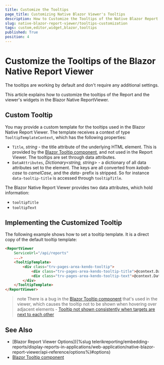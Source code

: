 ```yaml
---
title: Customize the Tooltips
page_title: Customizing Native Blazor Viewer's Tooltips
description: How to Customize the Tooltips of the Native Blazor Report Viewer
slug: native-blazor-report-viewer/tooltips-customization
tags: custom,editor,widget,blazor,tooltips
published: True
position: 4
---
```


# Customize the Tooltips of the Blazor Native Report Viewer

The tooltips are working by default and don't require any additional settings.

This article explains how to customize the tooltips of the Report and the viewer's widgets in the Blazor Native ReportViewer.

## Custom Tooltip

You may provide a custom template for the tooltips used in the Blazor Native Report Viewer. The template receives a context of type `TooltipTemplateContext`, which has the following properties:

* `Title`, _string_ - the title attribute of the underlying HTML element. This is provided by the [Blazor Tooltip component](https://docs.telerik.com/blazor-ui/components/tooltip/overview), and not used in the Report Viewer. The tooltips are set through data attributes.
* `DataAttributes`, _Dictionary<string, string>_ - a dictionary of all data attributes set to the element. The keys are all converted from _kebab-case_ to _camelCase_, and the _data-_ prefix is stripped. So for instance `data-tooltip-title` is accessed through `tooltipTitle`.

The Blazor Native Report Viewer provides two data attributes, which hold information:

* `tooltipTitle`
* `tooltipText`

## Implementing the Customized Tooltip

The following example shows how to set a tooltip template. It is a direct copy of the default tooltip template:

````HTML
<ReportViewer
	ServiceUrl="/api/reports"
	...>
	<TooltipTemplate>
		<div class="trv-pages-area-kendo-tooltip">
			<div class="trv-pages-area-kendo-tooltip-title">@context.DataAttributes["tooltipTitle"]</div>
			<div class="trv-pages-area-kendo-tooltip-text">@context.DataAttributes["tooltipText"]</div>
		</div>
	</TooltipTemplate>
</ReportViewer>
```` 

>note There is a bug in the [Blazor Tooltip component](https://docs.telerik.com/blazor-ui/components/tooltip/overview) that's used in the viewer, which causes the tooltip not to be shown when hovering over adjacent elements - [Tooltip not shown consistently when targets are next to each other](https://github.com/telerik/blazor/issues/5523)

## See Also

* [Blazor Report Viewer Options]({%slug telerikreporting/embedding-reports/display-reports-in-applications/web-application/native-blazor-report-viewer/api-reference/options%}#options)
* [Blazor Tooltip component](https://docs.telerik.com/blazor-ui/components/tooltip/overview)
